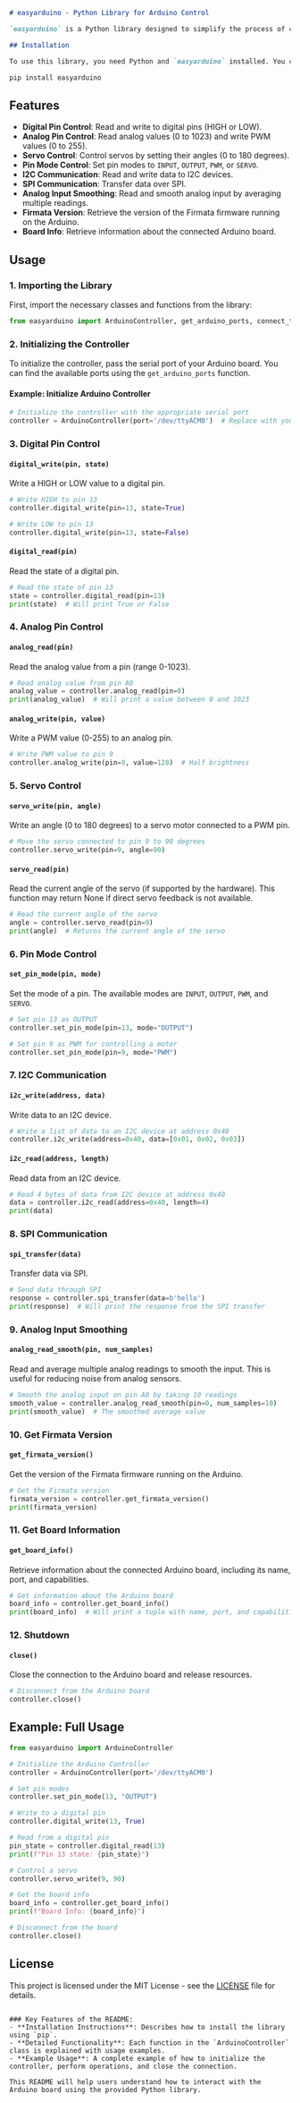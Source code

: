 ```markdown
# easyarduino - Python Library for Arduino Control

`easyarduino` is a Python library designed to simplify the process of controlling an Arduino board using the `pyfirmata` library. It provides an easy-to-use interface for managing digital and analog pins, controlling servos, handling I2C/SPI communication, and more.

## Installation

To use this library, you need Python and `easyarduino` installed. You can install the required dependencies with the following command:
```
```bash
pip install easyarduino
```

## Features

- **Digital Pin Control**: Read and write to digital pins (HIGH or LOW).
- **Analog Pin Control**: Read analog values (0 to 1023) and write PWM values (0 to 255).
- **Servo Control**: Control servos by setting their angles (0 to 180 degrees).
- **Pin Mode Control**: Set pin modes to `INPUT`, `OUTPUT`, `PWM`, or `SERVO`.
- **I2C Communication**: Read and write data to I2C devices.
- **SPI Communication**: Transfer data over SPI.
- **Analog Input Smoothing**: Read and smooth analog input by averaging multiple readings.
- **Firmata Version**: Retrieve the version of the Firmata firmware running on the Arduino.
- **Board Info**: Retrieve information about the connected Arduino board.

## Usage

### 1. Importing the Library

First, import the necessary classes and functions from the library:

```python
from easyarduino import ArduinoController, get_arduino_ports, connect_to_arduin
```

### 2. Initializing the Controller

To initialize the controller, pass the serial port of your Arduino board. You can find the available ports using the `get_arduino_ports` function.

#### Example: Initialize Arduino Controller

```python
# Initialize the controller with the appropriate serial port
controller = ArduinoController(port='/dev/ttyACM0')  # Replace with your board's port
```

### 3. Digital Pin Control

#### `digital_write(pin, state)`
Write a HIGH or LOW value to a digital pin.

```python
# Write HIGH to pin 13
controller.digital_write(pin=13, state=True)

# Write LOW to pin 13
controller.digital_write(pin=13, state=False)
```

#### `digital_read(pin)`
Read the state of a digital pin.

```python
# Read the state of pin 13
state = controller.digital_read(pin=13)
print(state)  # Will print True or False
```

### 4. Analog Pin Control

#### `analog_read(pin)`
Read the analog value from a pin (range 0-1023).

```python
# Read analog value from pin A0
analog_value = controller.analog_read(pin=0)
print(analog_value)  # Will print a value between 0 and 1023
```

#### `analog_write(pin, value)`
Write a PWM value (0-255) to an analog pin.

```python
# Write PWM value to pin 9
controller.analog_write(pin=9, value=128)  # Half brightness
```

### 5. Servo Control

#### `servo_write(pin, angle)`
Write an angle (0 to 180 degrees) to a servo motor connected to a PWM pin.

```python
# Move the servo connected to pin 9 to 90 degrees
controller.servo_write(pin=9, angle=90)
```

#### `servo_read(pin)`
Read the current angle of the servo (if supported by the hardware). This function may return None if direct servo feedback is not available.

```python
# Read the current angle of the servo
angle = controller.servo_read(pin=9)
print(angle)  # Returns the current angle of the servo
```

### 6. Pin Mode Control

#### `set_pin_mode(pin, mode)`
Set the mode of a pin. The available modes are `INPUT`, `OUTPUT`, `PWM`, and `SERVO`.

```python
# Set pin 13 as OUTPUT
controller.set_pin_mode(pin=13, mode="OUTPUT")

# Set pin 9 as PWM for controlling a motor
controller.set_pin_mode(pin=9, mode="PWM")
```

### 7. I2C Communication

#### `i2c_write(address, data)`
Write data to an I2C device.

```python
# Write a list of data to an I2C device at address 0x40
controller.i2c_write(address=0x40, data=[0x01, 0x02, 0x03])
```

#### `i2c_read(address, length)`
Read data from an I2C device.

```python
# Read 4 bytes of data from I2C device at address 0x40
data = controller.i2c_read(address=0x40, length=4)
print(data)
```

### 8. SPI Communication

#### `spi_transfer(data)`
Transfer data via SPI.

```python
# Send data through SPI
response = controller.spi_transfer(data=b'hello')
print(response)  # Will print the response from the SPI transfer
```

### 9. Analog Input Smoothing

#### `analog_read_smooth(pin, num_samples)`
Read and average multiple analog readings to smooth the input. This is useful for reducing noise from analog sensors.

```python
# Smooth the analog input on pin A0 by taking 10 readings
smooth_value = controller.analog_read_smooth(pin=0, num_samples=10)
print(smooth_value)  # The smoothed average value
```

### 10. Get Firmata Version

#### `get_firmata_version()`
Get the version of the Firmata firmware running on the Arduino.

```python
# Get the Firmata version
firmata_version = controller.get_firmata_version()
print(firmata_version)
```

### 11. Get Board Information

#### `get_board_info()`
Retrieve information about the connected Arduino board, including its name, port, and capabilities.

```python
# Get information about the Arduino board
board_info = controller.get_board_info()
print(board_info)  # Will print a tuple with name, port, and capabilities
```

### 12. Shutdown

#### `close()`
Close the connection to the Arduino board and release resources.

```python
# Disconnect from the Arduino board
controller.close()
```

## Example: Full Usage

```python
from easyarduino import ArduinoController

# Initialize the Arduino Controller
controller = ArduinoController(port='/dev/ttyACM0')

# Set pin modes
controller.set_pin_mode(13, "OUTPUT")

# Write to a digital pin
controller.digital_write(13, True)

# Read from a digital pin
pin_state = controller.digital_read(13)
print(f"Pin 13 state: {pin_state}")

# Control a servo
controller.servo_write(9, 90)

# Get the board info
board_info = controller.get_board_info()
print(f"Board Info: {board_info}")

# Disconnect from the board
controller.close()
```

## License

This project is licensed under the MIT License - see the [LICENSE](LICENSE) file for details.
```

### Key Features of the README:
- **Installation Instructions**: Describes how to install the library using `pip`.
- **Detailed Functionality**: Each function in the `ArduinoController` class is explained with usage examples.
- **Example Usage**: A complete example of how to initialize the controller, perform operations, and close the connection.

This README will help users understand how to interact with the Arduino board using the provided Python library.
